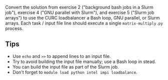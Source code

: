 Convert the solution from exercise 2 ("background bash jobs in a Slurm
job"), exercise 4 ("GNU parallel with Slurm"), and exercise 5 ("Slurm
job arrays") to use the CURC loadbalancer a Bash loop, GNU parallel,
or Slurm arrays. Each task / input file line should execute a single
`matrix-multiply.py` process.

## Tips

* Use `echo` and `>>` to append lines to an input file.
* Try to avoid building the input file manually; use a Bash loop in
  stead.
* You can build the input file as part of the Slurm job.
* Don't forget to `module load python intel impi loadbalance`.
